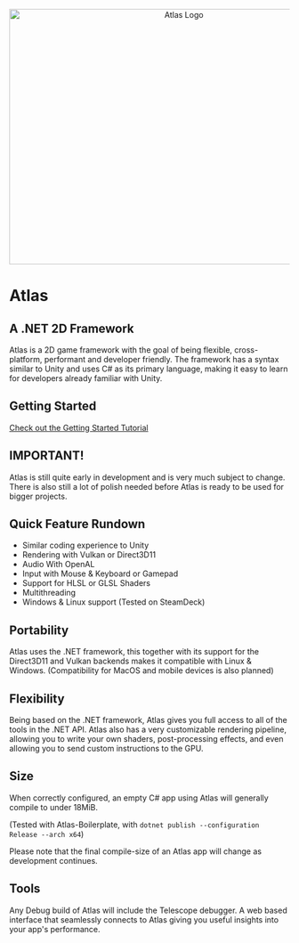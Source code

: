 <p align="center">
  <img width="612" height="459" src="https://solidcodegames.com/assets/Atlas-Feature-Small.png" alt="Atlas Logo">
</p>

# Atlas

## A .NET 2D Framework

Atlas is a 2D game framework with the goal of being flexible,
cross-platform, performant and developer friendly. The framework has a
syntax similar to Unity and uses C# as its primary language, making it
easy to learn for developers already familiar with Unity.

## Getting Started

[Check out the Getting Started Tutorial](https://github.com/apeltsi/Atlas/wiki/Getting-Started)

## IMPORTANT!

Atlas is still quite early in development and is very much subject to change.
There is also still a lot of polish needed before Atlas is ready to be used for bigger projects. 

## Quick Feature Rundown

- Similar coding experience to Unity
- Rendering with Vulkan or Direct3D11
- Audio With OpenAL
- Input with Mouse & Keyboard or Gamepad
- Support for HLSL or GLSL Shaders
- Multithreading
- Windows & Linux support (Tested on SteamDeck) 

## Portability

Atlas uses the .NET framework, this together with its support for the Direct3D11 and Vulkan backends makes it compatible with Linux & Windows. 
(Compatibility for MacOS and mobile devices is also planned)

## Flexibility

Being based on the .NET framework, Atlas gives you full access to all
of the tools in the .NET API. Atlas also has a very customizable
rendering pipeline, allowing you to write your own shaders,
post-processing effects, and even allowing you to send custom
instructions to the GPU.

## Size

When correctly configured, an empty C# app using Atlas will generally compile to under 18MiB.

(Tested with Atlas-Boilerplate, with `dotnet publish --configuration Release --arch x64`)

Please note that the final compile-size of an Atlas app will change as development continues.

## Tools

Any Debug build of Atlas will include the Telescope debugger. A web based interface that seamlessly connects to Atlas giving you useful insights into your app's performance.
